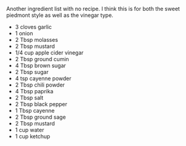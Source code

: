Another ingredient list with no recipe. I think this is for both the sweet piedmont style as well as the vinegar type.

- 3 cloves garlic
- 1 onion
- 2 Tbsp molasses
- 2 Tbsp mustard
- 1/4 cup apple cider vinegar
- 2 Tbsp ground cumin
- 4 Tbsp brown sugar
- 2 Tbsp sugar
- 4 tsp cayenne powder
- 2 Tbsp chili powder
- 4 Tbsp paprika
- 2 Tbsp salt
- 2 Tbsp black pepper
- 1 Tbsp cayenne
- 2 Tbsp ground sage
- 2 Tbsp mustard
- 1 cup water
- 1 cup ketchup
